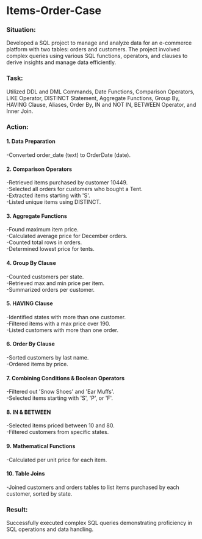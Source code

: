 # Items-Order-Case
### Situation:
Developed a SQL project to manage and analyze data for an e-commerce platform with two tables: orders and customers. The project involved complex queries using various SQL functions, operators, and clauses to derive insights and manage data efficiently.

### Task:
Utilized DDL and DML Commands, Date Functions, Comparison Operators, LIKE Operator, DISTINCT Statement, Aggregate Functions, Group By, HAVING Clause, Aliases, Order By, IN and NOT IN, BETWEEN Operator, and Inner Join.

### Action:
#### 1. Data Preparation
-Converted order_date (text) to OrderDate (date).
#### 2. Comparison Operators
-Retrieved items purchased by customer 10449.<br>
-Selected all orders for customers who bought a Tent.<br>
-Extracted items starting with 'S'.<br>
-Listed unique items using DISTINCT.
#### 3. Aggregate Functions
-Found maximum item price.<br>
-Calculated average price for December orders.<br>
-Counted total rows in orders.<br>
-Determined lowest price for tents.
#### 4. Group By Clause
-Counted customers per state.<br>
-Retrieved max and min price per item.<br>
-Summarized orders per customer.
#### 5. HAVING Clause
-Identified states with more than one customer.<br>
-Filtered items with a max price over 190.<br>
-Listed customers with more than one order.
#### 6. Order By Clause
-Sorted customers by last name.<br>
-Ordered items by price.
#### 7. Combining Conditions & Boolean Operators
-Filtered out 'Snow Shoes' and 'Ear Muffs'.<br>
-Selected items starting with 'S', 'P', or 'F'.
#### 8. IN & BETWEEN
-Selected items priced between 10 and 80.<br>
-Filtered customers from specific states.
#### 9. Mathematical Functions
-Calculated per unit price for each item.
#### 10. Table Joins
-Joined customers and orders tables to list items purchased by each customer, sorted by state.

### Result:
Successfully executed complex SQL queries demonstrating proficiency in SQL operations and data handling.
